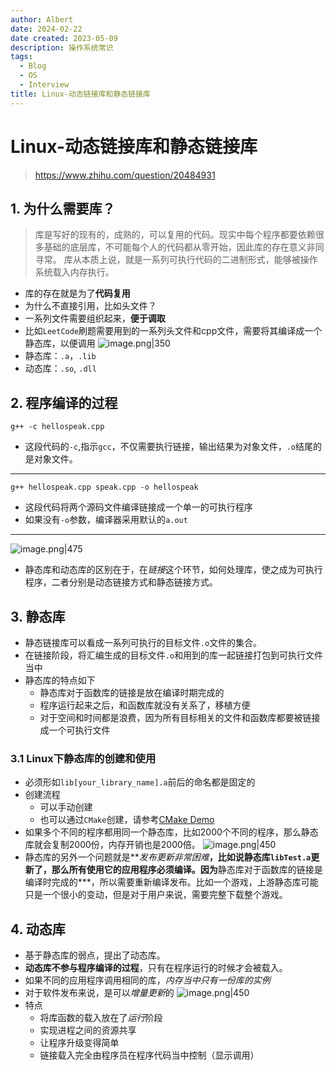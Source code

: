 ```yaml
---
author: Albert
date: 2024-02-22
date created: 2023-05-09
description: 操作系统常识
tags:
  - Blog
  - OS
  - Interview
title: Linux-动态链接库和静态链接库
---
```


# Linux-动态链接库和静态链接库

> https://www.zhihu.com/question/20484931

## 1. 为什么需要库？

> 库是写好的现有的，成熟的，可以复用的代码。现实中每个程序都要依赖很多基础的底层库，不可能每个人的代码都从零开始，因此库的存在意义非同寻常。
> 库从本质上说，就是一系列可执行代码的二进制形式，能够被操作系统载入内存执行。

- 库的存在就是为了**代码复用**
- 为什么不直接引用，比如头文件？
- 一系列文件需要组织起来，**便于调取**
- 比如`LeetCode`刷题需要用到的一系列头文件和cpp文件，需要将其编译成一个静态库，以便调用
  ![image.png|350](https://img-20221128.oss-cn-shanghai.aliyuncs.com/img-2022-11/20230115165356.png)
- 静态库：`.a`，`.lib`
- 动态库：`.so`, `.dll`

## 2. 程序编译的过程

```shell
g++ -c hellospeak.cpp
```

- 这段代码的`-c`,指示`gcc`，不仅需要执行链接，输出结果为对象文件，`.o`结尾的是对象文件。

---

```shell
g++ hellospeak.cpp speak.cpp -o hellospeak
```

- 这段代码将两个源码文件编译链接成一个单一的可执行程序
- 如果没有`-o`参数，编译器采用默认的`a.out`

---

![image.png|475](https://img-20221128.oss-cn-shanghai.aliyuncs.com/img-2022-11/20230115170249.png)

- 静态库和动态库的区别在于，在*链接*这个环节，如何处理库，使之成为可执行程序，二者分别是动态链接方式和静态链接方式。

## 3. 静态库

- 静态链接库可以看成一系列可执行的目标文件`.o`文件的集合。
- 在链接阶段，将汇编生成的目标文件`.o`和用到的库一起链接打包到可执行文件当中
- 静态库的特点如下
  - 静态库对于函数库的链接是放在编译时期完成的
  - 程序运行起来之后，和函数库就没有关系了，移植方便
  - 对于空间和时间都是浪费，因为所有目标相关的文件和函数库都要被链接成一个可执行文件

### 3.1 Linux下静态库的创建和使用

- 必须形如`lib[your_library_name].a`前后的命名都是固定的
- 创建流程
  - 可以手动创建
  - 也可以通过`CMake`创建，请参考[CMake Demo](https://github.com/wzpan/cmake-demo)
- 如果多个不同的程序都用同一个静态库，比如2000个不同的程序，那么静态库就会复制2000份，内存开销也是2000倍。
  ![image.png|450](https://img-20221128.oss-cn-shanghai.aliyuncs.com/img-2022-11/20230115180907.png)
- 静态库的另外一个问题就是**_发布更新非常困难_**，比如说静态库`libTest.a`更新了，那么所有使用它的应用程序必须编译。因为**静态库对于函数库的链接是编译时完成的\***，所以需要重新编译发布。比如一个游戏，上游静态库可能只是一个很小的变动，但是对于用户来说，需要完整下载整个游戏。

## 4. 动态库

- 基于静态库的弱点，提出了动态库。
- **动态库不参与程序编译的过程**，只有在程序运行的时候才会被载入。
- 如果不同的应用程序调用相同的库，_内存当中只有一份库的实例_
- 对于软件发布来说，是可以*增量更新*的
  ![image.png|450](https://img-20221128.oss-cn-shanghai.aliyuncs.com/img-2022-11/20230115181422.png)
- 特点
  - 将库函数的载入放在了*运行*阶段
  - 实现进程之间的资源共享
  - 让程序升级变得简单
  - 链接载入完全由程序员在程序代码当中控制（显示调用）
